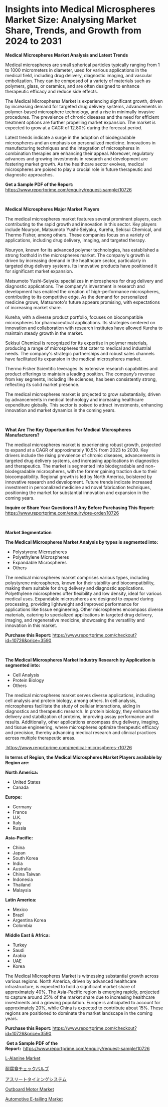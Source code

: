 <p><h1>Insights into Medical Microspheres Market Size: Analysing Market Share, Trends, and Growth from 2024 to 2031</h1></p><p><strong>Medical Microspheres Market Analysis and Latest Trends</strong></p>
<p><p>Medical microspheres are small spherical particles typically ranging from 1 to 1000 micrometers in diameter, used for various applications in the medical field, including drug delivery, diagnostic imaging, and vascular embolization. They can be composed of a variety of materials such as polymers, glass, or ceramics, and are often designed to enhance therapeutic efficacy and reduce side effects.</p><p>The Medical Microspheres Market is experiencing significant growth, driven by increasing demand for targeted drug delivery systems, advancements in polymer-based microsphere technology, and a rise in minimally invasive procedures. The prevalence of chronic diseases and the need for efficient treatment options are further propelling market expansion. The market is expected to grow at a CAGR of 12.80% during the forecast period.</p><p>Latest trends indicate a surge in the adoption of biodegradable microspheres and an emphasis on personalized medicine. Innovations in manufacturing techniques and the integration of microspheres in combination therapies are enhancing their appeal. Moreover, regulatory advances and growing investments in research and development are fostering market growth. As the healthcare sector evolves, medical microspheres are poised to play a crucial role in future therapeutic and diagnostic approaches.</p></p>
<p><strong>Get a Sample PDF of the Report:&nbsp;</strong> <a href="https://www.reportprime.com/enquiry/request-sample/10726">https://www.reportprime.com/enquiry/request-sample/10726</a></p>
<p>&nbsp;</p>
<p><strong>Medical Microspheres Major Market Players</strong></p>
<p><p>The medical microspheres market features several prominent players, each contributing to the rapid growth and innovation in this sector. Key players include Nouryon, Matsumoto Yushi-Seiyaku, Kureha, Sekisui Chemical, and Thermo Fisher, among others. These companies focus on a variety of applications, including drug delivery, imaging, and targeted therapy.</p><p>Nouryon, known for its advanced polymer technologies, has established a strong foothold in the microspheres market. The company's growth is driven by increasing demand in the healthcare sector, particularly in targeted drug delivery systems. Its innovative products have positioned it for significant market expansion.</p><p>Matsumoto Yushi-Seiyaku specializes in microspheres for drug delivery and diagnostic applications. The company's investment in research and development has enabled the creation of high-performance microspheres, contributing to its competitive edge. As the demand for personalized medicine grows, Matsumoto's future appears promising, with expectations of increasing market share.</p><p>Kureha, with a diverse product portfolio, focuses on biocompatible microspheres for pharmaceutical applications. Its strategies centered on innovation and collaboration with research institutes have allowed Kureha to maintain steady growth in the market.</p><p>Sekisui Chemical is recognized for its expertise in polymer materials, producing a range of microspheres that cater to medical and industrial needs. The company's strategic partnerships and robust sales channels have facilitated its expansion in the medical microspheres market.</p><p>Thermo Fisher Scientific leverages its extensive research capabilities and product offerings to maintain a leading position. The company’s revenue from key segments, including life sciences, has been consistently strong, reflecting its solid market presence.</p><p>The medical microspheres market is projected to grow substantially, driven by advancements in medical technology and increasing healthcare expenditure globally. This sector is poised to attract investments, enhancing innovation and market dynamics in the coming years.</p></p>
<p>&nbsp;</p>
<p><strong>What Are The Key Opportunities For Medical Microspheres Manufacturers?</strong></p>
<p><p>The medical microspheres market is experiencing robust growth, projected to expand at a CAGR of approximately 10.5% from 2023 to 2030. Key drivers include the rising prevalence of chronic diseases, advancements in targeted drug delivery systems, and increasing applications in diagnostics and therapeutics. The market is segmented into biodegradable and non-biodegradable microspheres, with the former gaining traction due to their biocompatibility. Regional growth is led by North America, bolstered by innovative research and development. Future trends indicate increased investment in personalized medicine and novel fabrication techniques, positioning the market for substantial innovation and expansion in the coming years.</p></p>
<p><strong>Inquire or Share Your Questions If Any Before Purchasing This Report:</strong> <a href="https://www.reportprime.com/enquiry/pre-order/10726">https://www.reportprime.com/enquiry/pre-order/10726</a></p>
<p>&nbsp;</p>
<p><strong>Market Segmentation</strong></p>
<p><strong>The Medical Microspheres Market Analysis by types is segmented into:</strong></p>
<p><ul><li>Polystyrene Microspheres</li><li>Polyethylene Microspheres</li><li>Expandable Microspheres</li><li>Others</li></ul></p>
<p><p>The medical microspheres market comprises various types, including polystyrene microspheres, known for their stability and biocompatibility, making them suitable for drug delivery and diagnostic applications. Polyethylene microspheres offer flexibility and low density, ideal for various medical uses. Expandable microspheres are designed to expand during processing, providing lightweight and improved performance for applications like tissue engineering. Other microspheres encompass diverse materials, catering to specialized applications in targeted drug delivery, imaging, and regenerative medicine, showcasing the versatility and innovation in this market.</p></p>
<p><strong>Purchase this Report:&nbsp;</strong><a href="https://www.reportprime.com/checkout?id=10726&price=3590">https://www.reportprime.com/checkout?id=10726&price=3590</a></p>
<p>&nbsp;</p>
<p><strong>The Medical Microspheres Market Industry Research by Application is segmented into:</strong></p>
<p><ul><li>Cell Analysis</li><li>Protein Biology</li><li>Others</li></ul></p>
<p><p>The medical microspheres market serves diverse applications, including cell analysis and protein biology, among others. In cell analysis, microspheres facilitate the study of cellular interactions, aiding in diagnostics and therapeutic research. In protein biology, they enhance the delivery and stabilization of proteins, improving assay performance and results. Additionally, other applications encompass drug delivery, imaging, and tissue engineering, where microspheres optimize therapeutic efficacy and precision, thereby advancing medical research and clinical practices across multiple therapeutic areas.</p></p>
<p><a href="https://www.reportprime.com/medical-microspheres-r10726">&nbsp;https://www.reportprime.com/medical-microspheres-r10726</a></p>
<p><strong>In terms of Region, the Medical Microspheres Market Players available by Region are:</strong></p>
<p>
    <p> <strong> North America: </strong>
        <ul>
            <li>United States</li>
            <li>Canada</li>
        </ul>
        </p> 
    <p> <strong> Europe: </strong>
        <ul>
            <li>Germany</li>
            <li>France</li>
            <li>U.K.</li>
            <li>Italy</li>
            <li>Russia</li>
        </ul>
        </p> 
    <p> <strong> Asia-Pacific: </strong>
        <ul>
            <li>China</li>
            <li>Japan</li>
            <li>South Korea</li>
            <li>India</li>
            <li>Australia</li>
            <li>China Taiwan</li>
            <li>Indonesia</li>
            <li>Thailand</li>
            <li>Malaysia</li>
        </ul>
        </p> 
    <p> <strong> Latin America: </strong>
        <ul>
            <li>Mexico</li>
            <li>Brazil</li>
            <li>Argentina Korea</li>
            <li>Colombia</li>
        </ul>
        </p> 
    <p> <strong> Middle East & Africa: </strong>
        <ul>
            <li>Turkey</li>
            <li>Saudi</li>
            <li>Arabia</li>
            <li>UAE</li>
            <li>Korea</li>
        </ul>
    </p>
    </p>
<p><p>The Medical Microspheres Market is witnessing substantial growth across various regions. North America, driven by advanced healthcare infrastructure, is expected to hold a significant market share of approximately 40%. The Asia-Pacific region is emerging rapidly, projected to capture around 25% of the market share due to increasing healthcare investments and a growing population. Europe is anticipated to account for approximately 20%, while China is expected to contribute about 15%. These regions are positioned to dominate the market landscape in the coming years.</p></p>
<p><strong>Purchase this Report: </strong><a href="https://www.reportprime.com/checkout?id=10726&price=3590">https://www.reportprime.com/checkout?id=10726&price=3590</a></p>
<p>&nbsp;<strong>Get a Sample PDF of the Report:&nbsp;&nbsp;</strong><a href="https://www.reportprime.com/enquiry/request-sample/10726">https://www.reportprime.com/enquiry/request-sample/10726</a></p>
<p><strong></strong></p>
<p><p><a href="https://medium.com/@vullnetbogdani135/in-the-l-alanine-market-the-main-focus-is-on-keeping-costs-low-and-getting-the-most-out-of-ca676bbeaa1e">L-Alanine Market</a></p><p><a href="https://medium.com/@alexxis.gm/%E8%85%90%E9%A3%9F%E9%98%B2%E6%AD%A2%E3%83%81%E3%82%A7%E3%83%83%E3%82%AF%E3%83%90%E3%83%AB%E3%83%96%E5%B8%82%E5%A0%B4%E4%BA%88%E6%B8%AC-%E5%B8%82%E5%A0%B4%E5%8B%95%E5%90%91%E3%81%8A%E3%82%88%E3%81%B3%E5%BD%B1%E9%9F%BF%E5%88%86%E6%9E%90-2024%E5%B9%B4-2031%E5%B9%B4-1fa3b5e71956">耐腐食チェックバルブ</a></p><p><a href="https://medium.com/@alexxis.gm/athlete-timing-system-market-%E3%81%AE%E3%82%B0%E3%83%AD%E3%83%BC%E3%83%90%E3%83%AB%E5%B8%82%E5%A0%B4%E6%A6%82%E8%A6%81%E3%81%AF-%E4%B8%96%E7%95%8C%E3%81%8A%E3%82%88%E3%81%B3%E4%B8%BB%E8%A6%81%E5%B8%82%E5%A0%B4%E3%81%AB%E3%81%8A%E3%81%91%E3%82%8B%E6%A5%AD%E7%95%8C%E3%81%AB%E5%BD%B1%E9%9F%BF%E3%82%92%E4%B8%8E%E3%81%88%E3%82%8B%E4%B8%BB%E8%A6%81%E3%81%AA%E3%83%88%E3%83%AC%E3%83%B3%E3%83%89%E3%81%AB%E3%81%A4%E3%81%84%E3%81%A6-%E7%8B%AC%E8%87%AA%E3%81%AE%E8%A6%96%E7%82%B9%E3%82%92%E6%8F%90%E4%BE%9B%E3%81%97%E3%81%BE%E3%81%99-f6e795058649">アスリートタイミングシステム</a></p><p><a href="https://www.linkedin.com/pulse/outboard-motor-market-size-growing-cagr-11-report-covers-analysis-oif4f?trackingId=2N5ttSnLTI2Su8RdT8n6vQ%3D%3D">Outboard Motor Market</a></p><p><a href="https://medium.com/@vullnetbogdani135/the-automotive-e-tailing-market-is-experiencing-higher-than-anticipated-demand-compared-to-9c874ffb55a6?postPublishedType=initial">Automotive E-tailing Market</a></p></p>